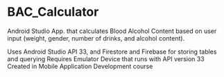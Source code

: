 # BAC_Calculator
 Android Studio App. that calculates Blood Alcohol Content based on user input (weight, gender, number of drinks, and alcohol content).

 Uses Android Studio API 33, and Firestore and Firebase for storing tables and querying
 Requires Emulator Device that runs with API version 33
 Created in Mobile Application Development course
 
 
